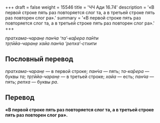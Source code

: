 +++
draft = false
weight = 15546
title = 'ЧЧ Ади 16.74'
description = '«В первой строке пять раз повторяется слог та, а в третьей строке пять раз повторен слог ра».'
summary = '«В первой строке пять раз повторяется слог та, а в третьей строке пять раз повторен слог ра».'
+++

_пратхама-чаран̣е пан̃ча ‘та’-ка̄рера па̄н̇ти  
тр̣тӣйа-чаран̣е хайа пан̃ча ‘репха’-стхити_

## Пословный перевод

_пратхама_\-_чаран̣е_ — в первой строке; _пан̃ча_ — пять; _та_\-_ка̄рера_ — буквы _та_; _тр̣тӣйа_\-_чаран̣е_ — в третьей строке; _хайа_ — есть; _пан̃ча_ — пять; _репха_ — буквы _ра_.

## Перевод

**«В первой строке пять раз повторяется слог та, а в третьей строке пять раз повторен слог ра».**
